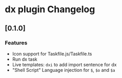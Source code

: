 <!-- Keep a Changelog guide -> https://keepachangelog.com -->

# dx plugin Changelog

## [0.1.0]
### Features
- Icon support for Taskfile.js/Taskfile.ts
- Run dx task
- Live templates: `dxi` to add import sentence for dx
- "Shell Script" Language injection for `$`, `$o` and `$a`
